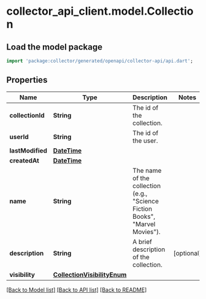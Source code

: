 # collector_api_client.model.Collection

## Load the model package
```dart
import 'package:collector/generated/openapi/collector-api/api.dart';
```

## Properties
Name | Type | Description | Notes
------------ | ------------- | ------------- | -------------
**collectionId** | **String** | The id of the collection. | 
**userId** | **String** | The id of the user. | 
**lastModified** | [**DateTime**](DateTime.md) |  | 
**createdAt** | [**DateTime**](DateTime.md) |  | 
**name** | **String** | The name of the collection (e.g., \"Science Fiction Books\", \"Marvel Movies\"). | 
**description** | **String** | A brief description of the collection. | [optional] 
**visibility** | [**CollectionVisibilityEnum**](CollectionVisibilityEnum.md) |  | 

[[Back to Model list]](../README.md#documentation-for-models) [[Back to API list]](../README.md#documentation-for-api-endpoints) [[Back to README]](../README.md)


